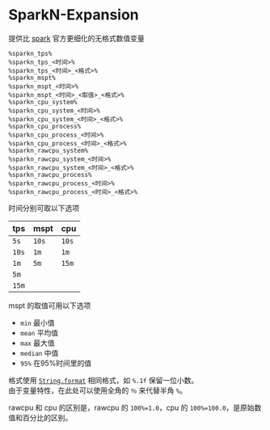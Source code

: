 # SparkN-Expansion

提供比 [spark](https://github.com/lucko/spark/blob/master/spark-common/src/main/java/me/lucko/spark/common/util/SparkPlaceholder.java) 官方更细化的无格式数值变量

```
%sparkn_tps%
%sparkn_tps_<时间>%
%sparkn_tps_<时间>_<格式>%
%sparkn_mspt%
%sparkn_mspt_<时间>%
%sparkn_mspt_<时间>_<取值>_<格式>%
%sparkn_cpu_system%
%sparkn_cpu_system_<时间>%
%sparkn_cpu_system_<时间>_<格式>%
%sparkn_cpu_process%
%sparkn_cpu_process_<时间>%
%sparkn_cpu_process_<时间>_<格式>%
%sparkn_rawcpu_system%
%sparkn_rawcpu_system_<时间>%
%sparkn_rawcpu_system_<时间>_<格式>%
%sparkn_rawcpu_process%
%sparkn_rawcpu_process_<时间>%
%sparkn_rawcpu_process_<时间>_<格式>%
```

时间分别可取以下选项

| tps | mspt | cpu |
| --- | --- | --- |
| `5s` | `10s` | `10s` |
| `10s` | `1m` | `1m` |
| `1m` | `5m` | `15m` |
| `5m` |  |  |
| `15m` |  |  |

mspt 的取值可用以下选项
+ `min` 最小值
+ `mean` 平均值
+ `max` 最大值
+ `median` 中值
+ `95%` 在95%时间里的值

格式使用 [`String.format`](https://docs.oracle.com/javase/8/docs/api/java/lang/String.html#format-java.lang.String-java.lang.Object...-) 相同格式，如 `%.1f` 保留一位小数。  
由于变量特性，在此处可以使用全角的 `％` 来代替半角 `%`。

rawcpu 和 cpu 的区别是，rawcpu 的 `100%=1.0`，cpu 的 `100%=100.0`，是原始数值和百分比的区别。
